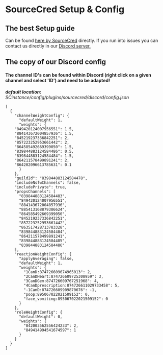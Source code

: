# SourceCred Setup & Config

## The best Setup guide

Can be found [here by SourceCred](https://sourcecred.io/docs/beta/setup-guide) directly. If you run into issues you can contact us directly in our [Discord server.](https://discord.gg/CT2GsCkXxy)

## The copy of our Discord config&#x20;

#### The channel ID's can be found within Discord (right click on a given channel and select 'ID') and need to be adapted!

_**default location:** SCinstance/config/plugins/sourcecred/discord/config.json_

```
[
  {
    "channelWeightConfig": {
      "defaultWeight": 1,
      "weights": {
	"849420124007956551": 1.5,
	"884143672004857936": 1.5,
	"845219237336842251": 2,
	"857223252953661442": 2,
	"864585492669399050": 1.5,
	"839844883124584486": 0.5,
	"839844883124584484": 1.5,
	"864211578499891241": 2,
	"864202096613785631": 0.1
      }
    },
    "guildId": "839844883124584478",
    "includeNsfwChannels": false,
    "includePrivate": true,	  
    "propsChannels": [
      "839844883124584483",
      "849420124007956551",
      "884143672004857936",
      "885413168879386624",
      "864585492669399050",
      "845219237336842251",
      "857223252953661442",
      "863517428713783328",
      "839844883124584484",
      "864211578499891241",
      "839844883124584485",
      "839844883124584486"
    ],
    "reactionWeightConfig": {
      "applyAveraging": false,
      "defaultWeight": 1,
      "weights": {
        "1CanD:874726609674965013": 2,
        "2CanDHeart:874726609725308959": 3,
        "3CanDGem:874726609767251968": 4,
        "4CanDprescription:874726611029733458": 5,
        "-1CanD:874726609909870676": -1,
        "poop:895067022021509152": 0,
        "face_vomiting:895067022021509152": 0
      }
    },
    "roleWeightConfig": {
      "defaultWeight": 0,
      "weights": {
        "842003562556424233": 2,
        "849414994541674597": 1
      }
    }
  }
]
```
